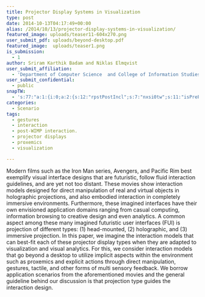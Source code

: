 ```yaml
---
title: Projector Display Systems in Visualization
type: post
date: 2014-10-13T04:17:49+00:00
alias: /2014/10/13/projector-display-systems-in-visualization/
featured_image: uploads/teaser11-604x270.png
user_submit_pdf: uploads/beyond-desktop.pdf
featured_image:  uploads/teaser1.png
is_submission:
  - 1
author: Sriram Karthik Badam and Niklas Elmqvist
user_submit_affiliation:
  - 'Department of Computer Science  and College of Information Studies, University of Maryland, College Park, MD, USA'
user_submit_confidential:
  - public
snapTW:
  - 's:77:"a:1:{i:0;a:2:{s:12:"rpstPostIncl";s:7:"nxsi0tw";s:11:"isPrePosted";s:1:"1";}}";'
categories:
  - Scenario
tags:
  - gestures
  - interaction
  - post-WIMP interaction.
  - projector displays
  - proxemics
  - visualization

---
```

Modern films such as the Iron Man series, Avengers, and Pacific Rim best exemplify visual interface designs that are futuristic, follow fluid interaction guidelines, and are yet not too distant. These movies show interaction models designed for direct manipulation of real and virtual objects in holographic projections, and also embodied interaction in completely immersive environments. Furthermore, these imagined interfaces have their own envisioned application domains ranging from casual computing, information browsing to creative design and even analytics. A common aspect among these many imagined futuristic user interfaces (FUI) is projection of different types: (1) head-mounted, (2) holographic, and (3) immersive projection. In this paper, we imagine the interaction models that can best-fit each of these projector display types when they are adapted to visualization and visual analytics. For this, we consider interaction models that go beyond a desktop to utilize implicit aspects within the environment such as proxemics and explicit actions through direct manipulation, gestures, tactile, and other forms of multi sensory feedback. We borrow application scenarios from the aforementioned movies and the general guideline behind our discussion is that projection type guides the interaction design.